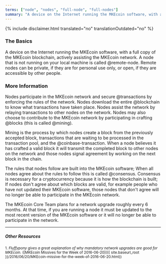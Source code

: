```yaml
---
terms: ["node", "nodes", "full-node", "full-nodes"]
summary: "A device on the Internet running the MKEcoin software, with a full copy of the MKEcoin blockchain. It can be local or remote"
---
```


{% include disclaimer.html translated="no" translationOutdated="no" %}
### The Basics

A device on the Internet running the MKEcoin software, with a full copy of the MKEcoin blockchain, actively assisting the MKEcoin network. A node that is not running on your local machine is called @remote-node. Remote nodes can be private, if they are for personal use only, or open, if they are accessible by other people.

### More Information

Nodes participate in the MKEcoin network and secure @transactions by enforcing the rules of the network. Nodes download the entire @blockchain to know what transactions have taken place. Nodes assist the network by relaying transactions to other nodes on the network. Nodes may also choose to contribute to the MKEcoin network by participating in crafting @blocks (this is called @mining).

Mining is the process by which nodes create a block from the previously accepted block, transactions that are waiting to be processed in the transaction pool, and the @coinbase-transaction. When a node believes it has crafted a valid block it will transmit the completed block to other nodes on the network and those nodes signal agreement by working on the next block in the chain.

The rules that nodes follow are built into the MKEcoin software; When all nodes agree about the rules to follow this is called @consensus. Consensus is necessary for a cryptocurrency because it is how the blockchain is built; If nodes don't agree about which blocks are valid, for example people who have not updated their MKEcoin software, those nodes that don't agree will no longer be able to participate in the MKEcoin network.

The MKEcoin Core Team plans for a network upgrade roughly every 6 months. At that time, if you are running a node it must be updated to the most recent version of the MKEcoin software or it will no longer be able to participate in the network.

---

##### Other Resources
<sub>1. *Fluffypony gives a great explanation of why mandatory network upgrades are good for MKEcoin.* ([MKEcoin Missives for the Week of 2016-06-20]({{ site.baseurl_root }}/2016/06/20/MKEcoin-missive-for-the-week-of-2016-06-20.html))</sub>
